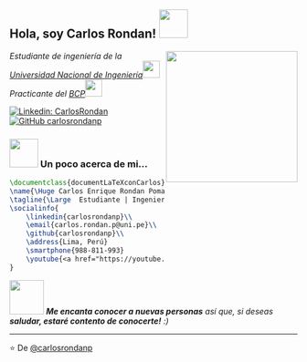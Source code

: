 <h2> Hola, soy Carlos Rondan! <img src="https://media.giphy.com/media/mGcNjsfWAjY5AEZNw6/giphy.gif" width="50"></h2>
<img align='right' src="https://media.giphy.com/media/M9gbBd9nbDrOTu1Mqx/giphy.gif" width="230">
<p><em>Estudiante de ingeniería de la <a href="http://www.uni.edu.pe">Universidad Nacional de Ingeniería</a><img src="https://media.giphy.com/media/fYSnHlufseco8Fh93Z/giphy.gif" width="30"></br>Practicante del  <a href="https://www.viabcp.com/">BCP</a><img src="https://media.giphy.com/media/WUlplcMpOCEmTGBtBW/giphy.gif" width="30"> 
</em></p>

[![Linkedin: CarlosRondan](https://img.shields.io/badge/-CarlosRondan-blue?style=flat-square&logo=Linkedin&logoColor=white&link=https://www.linkedin.com/in/carlosrondanp/)](https://www.linkedin.com/in/carlosrondanp/)
[![GitHub carlosrondanp](https://img.shields.io/github/followers/carlosrondanp?label=follow&style=social)](https://github.com/carlosrondanp)


### <img src="https://media.giphy.com/media/VgCDAzcKvsR6OM0uWg/giphy.gif" width="50"> Un poco acerca de mi...  

```LaTeX
\documentclass{documentLaTeXconCarlos}
\name{\Huge Carlos Enrique Rondan Poma}
\tagline{\Large  Estudiante | Ingeniería Industrial - UNI}
\socialinfo{
	\linkedin{carlosrondanp}\\
	\email{carlos.rondan.p@uni.pe}\\
	\github{carlosrondanp}\\
	\address{Lima, Perú}
	\smartphone{988-811-993}
	\youtube{<a href="https://youtube.com/playlist?list=PLYKR65A34eYptNzV0_maP3Yr8JyPAO9ED">Carlos Rondan</a}
}
```

<img src="https://media.giphy.com/media/LnQjpWaON8nhr21vNW/giphy.gif" width="60"> <em><b>Me encanta conocer a nuevas personas</b> así que, si deseas <b>saludar, estaré contento de conocerte!</b> :)</em>

---

⭐️ De [@carlosrondanp](https://github.com/carlosrondanp)
